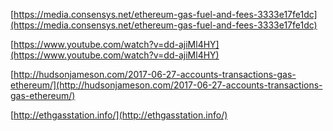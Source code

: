 [https://media.consensys.net/ethereum-gas-fuel-and-fees-3333e17fe1dc](https://media.consensys.net/ethereum-gas-fuel-and-fees-3333e17fe1dc)

[https://www.youtube.com/watch?v=dd-ajiMl4HY](https://www.youtube.com/watch?v=dd-ajiMl4HY)

[http://hudsonjameson.com/2017-06-27-accounts-transactions-gas-ethereum/](http://hudsonjameson.com/2017-06-27-accounts-transactions-gas-ethereum/)

[http://ethgasstation.info/](http://ethgasstation.info/)

